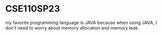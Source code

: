 # CSE110SP23

my favorite programming language is JAVA because when using JAVA, I don't need to worry about memory allocation and memory leak.
